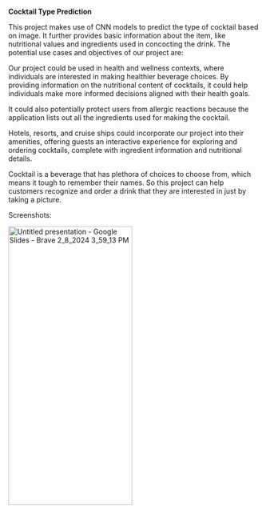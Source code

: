 **Cocktail Type Prediction**

This project makes use of CNN models to predict the type of cocktail based on image. It further provides basic information about the item, like nutritional values and ingredients used in concocting the drink.
The potential use cases and objectives of our project are:

Our project could be used in health and wellness contexts, where individuals are interested in making healthier beverage choices. By providing information on the nutritional content of cocktails, it could help individuals make more informed decisions aligned with their health goals.

It could also potentially protect users from allergic reactions because the application lists out all the ingredients used for making the cocktail.

Hotels, resorts, and cruise ships could incorporate our project into their amenities, offering guests an interactive experience for exploring and ordering cocktails, complete with ingredient information and nutritional details.

Cocktail is a beverage that has plethora of choices to choose from, which means it tough to remember their names. So this project can help customers recognize and order a drink that they are interested in just by taking a picture.

Screenshots:

<img src="https://github.com/surajgajul/Cocktail_Detect/assets/95496170/76c33f98-0dae-4695-b975-4ee5810f4ff0" alt="Untitled presentation - Google Slides - Brave 2_8_2024 3_59_13 PM" width="248" height="557">
